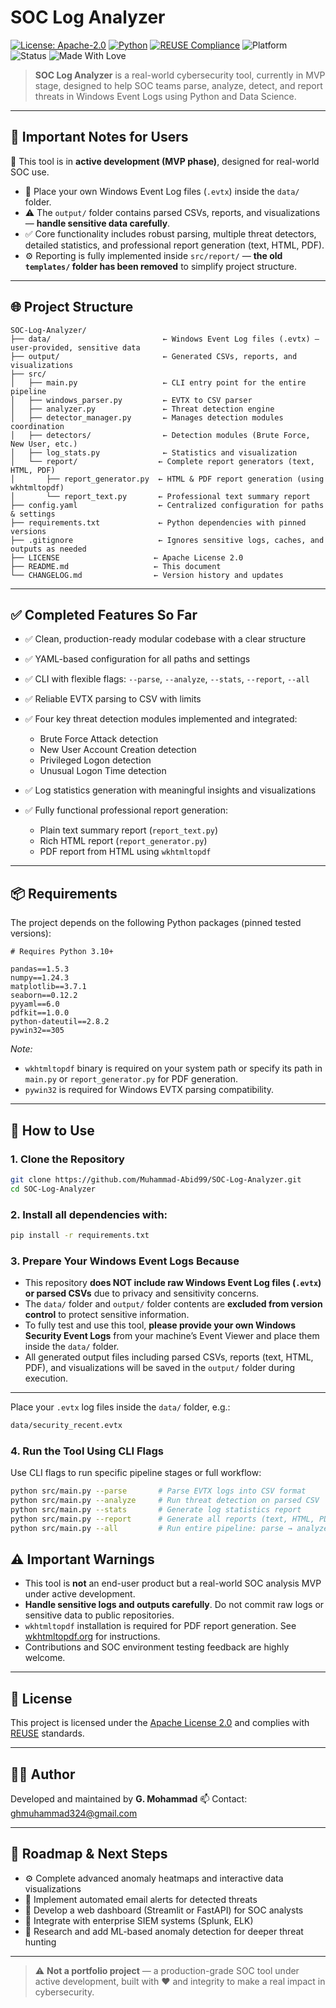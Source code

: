 <!--
SPDX-FileCopyrightText: 2025 G. Mohammad <ghmuhammad324@gmail.com>
SPDX-License-Identifier: Apache-2.0
-->

# SOC Log Analyzer

[![License: Apache-2.0](https://img.shields.io/badge/License-Apache_2.0-blue.svg)](LICENSE)
[![Python](https://img.shields.io/badge/Python-3.10%2B-blue)](https://www.python.org/)
[![REUSE Compliance](https://img.shields.io/badge/REUSE-Compliant-brightgreen)](https://reuse.software/)
![Platform](https://img.shields.io/badge/Platform-Windows-lightgrey.svg)
![Status](https://img.shields.io/badge/Stage-MVP--In--Progress-orange.svg)
![Made With Love](https://img.shields.io/badge/Made%20With-%E2%9D%A4-red)

> **SOC Log Analyzer** is a real-world cybersecurity tool, currently in MVP stage, designed to help SOC teams parse, analyze, detect, and report threats in Windows Event Logs using Python and Data Science.

---

## 🧠 Important Notes for Users

🚨 This tool is in **active development (MVP phase)**, designed for real-world SOC use.

- 🔐 Place your own Windows Event Log files (`.evtx`) inside the `data/` folder.  
- ⚠️ The `output/` folder contains parsed CSVs, reports, and visualizations — **handle sensitive data carefully**.  
- ✅ Core functionality includes robust parsing, multiple threat detectors, detailed statistics, and professional report generation (text, HTML, PDF).  
- ⚙️ Reporting is fully implemented inside `src/report/` — **the old `templates/` folder has been removed** to simplify project structure.

---

## 🌐 Project Structure

```text
SOC-Log-Analyzer/
├── data/                         ← Windows Event Log files (.evtx) — user-provided, sensitive data  
├── output/                       ← Generated CSVs, reports, and visualizations  
├── src/
│   ├── main.py                   ← CLI entry point for the entire pipeline  
│   ├── windows_parser.py         ← EVTX to CSV parser  
│   ├── analyzer.py               ← Threat detection engine  
│   ├── detector_manager.py       ← Manages detection modules coordination  
│   ├── detectors/                ← Detection modules (Brute Force, New User, etc.)  
│   ├── log_stats.py              ← Statistics and visualization  
│   └── report/                  ← Complete report generators (text, HTML, PDF)  
│       ├── report_generator.py  ← HTML & PDF report generation (using wkhtmltopdf)  
│       └── report_text.py       ← Professional text summary report  
├── config.yaml                  ← Centralized configuration for paths & settings  
├── requirements.txt             ← Python dependencies with pinned versions  
├── .gitignore                   ← Ignores sensitive logs, caches, and outputs as needed  
├── LICENSE                     ← Apache License 2.0  
├── README.md                   ← This document  
└── CHANGELOG.md                ← Version history and updates  
````

---

## ✅ Completed Features So Far

* ✅ Clean, production-ready modular codebase with a clear structure
* ✅ YAML-based configuration for all paths and settings
* ✅ CLI with flexible flags: `--parse`, `--analyze`, `--stats`, `--report`, `--all`
* ✅ Reliable EVTX parsing to CSV with limits
* ✅ Four key threat detection modules implemented and integrated:

  * Brute Force Attack detection
  * New User Account Creation detection
  * Privileged Logon detection
  * Unusual Logon Time detection
* ✅ Log statistics generation with meaningful insights and visualizations
* ✅ Fully functional professional report generation:

  * Plain text summary report (`report_text.py`)
  * Rich HTML report (`report_generator.py`)
  * PDF report from HTML using `wkhtmltopdf`

---

## 📦 Requirements

The project depends on the following Python packages (pinned tested versions):

```
# Requires Python 3.10+

pandas==1.5.3
numpy==1.24.3
matplotlib==3.7.1
seaborn==0.12.2
pyyaml==6.0
pdfkit==1.0.0
python-dateutil==2.8.2
pywin32==305
```

*Note:*

* `wkhtmltopdf` binary is required on your system path or specify its path in `main.py` or `report_generator.py` for PDF generation.
* `pywin32` is required for Windows EVTX parsing compatibility.

---

## 🚀 How to Use

### 1. Clone the Repository

```bash
git clone https://github.com/Muhammad-Abid99/SOC-Log-Analyzer.git
cd SOC-Log-Analyzer
```

### 2. Install all dependencies with:

```bash
pip install -r requirements.txt
```

### 3. Prepare Your Windows Event Logs Because

- This repository **does NOT include raw Windows Event Log files (`.evtx`) or parsed CSVs** due to privacy and sensitivity concerns.  
- The `data/` folder and `output/` folder contents are **excluded from version control** to protect sensitive information.  
- To fully test and use this tool, **please provide your own Windows Security Event Logs** from your machine’s Event Viewer and place them inside the `data/` folder.  
- All generated output files including parsed CSVs, reports (text, HTML, PDF), and visualizations will be saved in the `output/` folder during execution.

---


Place your `.evtx` log files inside the `data/` folder, e.g.:

```bash
data/security_recent.evtx
```

### 4. Run the Tool Using CLI Flags

Use CLI flags to run specific pipeline stages or full workflow:

```bash
python src/main.py --parse       # Parse EVTX logs into CSV format
python src/main.py --analyze     # Run threat detection on parsed CSV
python src/main.py --stats       # Generate log statistics report
python src/main.py --report      # Generate all reports (text, HTML, PDF)
python src/main.py --all         # Run entire pipeline: parse → analyze → stats → report
```

## ⚠️ Important Warnings

* This tool is **not** an end-user product but a real-world SOC analysis MVP under active development.
* **Handle sensitive logs and outputs carefully**. Do not commit raw logs or sensitive data to public repositories.
* `wkhtmltopdf` installation is required for PDF report generation. See [wkhtmltopdf.org](https://wkhtmltopdf.org/) for instructions.
* Contributions and SOC environment testing feedback are highly welcome.

---

## 📄 License

This project is licensed under the [Apache License 2.0](LICENSE) and complies with [REUSE](https://reuse.software/) standards.

---

## 🧑‍💻 Author

Developed and maintained by **G. Mohammad**
📫 Contact: [ghmuhammad324@gmail.com](mailto:ghmuhammad324@gmail.com)

---

## 🔮 Roadmap & Next Steps

* ⚙️ Complete advanced anomaly heatmaps and interactive data visualizations
* 📧 Implement automated email alerts for detected threats
* 🚀 Develop a web dashboard (Streamlit or FastAPI) for SOC analysts
* 🚫 Integrate with enterprise SIEM systems (Splunk, ELK)
* 🤖 Research and add ML-based anomaly detection for deeper threat hunting

---

> ⚠️ **Not a portfolio project** — a production-grade SOC tool under active development, built with ❤️ and integrity to make a real impact in cybersecurity.
